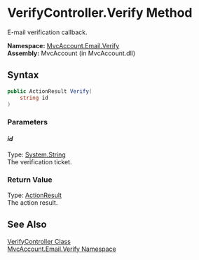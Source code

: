 VerifyController.Verify Method
==============================
E-mail verification callback.

**Namespace:** [MvcAccount.Email.Verify][1]  
**Assembly:** MvcAccount (in MvcAccount.dll)

Syntax
------

```csharp
public ActionResult Verify(
	string id
)
```

### Parameters

#### *id*
Type: [System.String][2]  
The verification ticket.

### Return Value
Type: [ActionResult][3]  
The action result.

See Also
--------
[VerifyController Class][4]  
[MvcAccount.Email.Verify Namespace][1]  

[1]: ../README.md
[2]: http://msdn.microsoft.com/en-us/library/s1wwdcbf
[3]: http://msdn.microsoft.com/en-us/library/dd493064
[4]: README.md